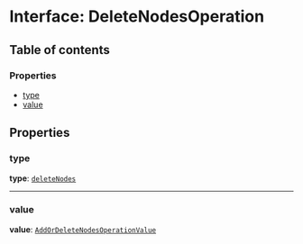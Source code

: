 # Interface: DeleteNodesOperation

## Table of contents

### Properties

* [type](/auto-docs/free-layout-editor/interfaces/DeleteNodesOperation.md#type)
* [value](/auto-docs/free-layout-editor/interfaces/DeleteNodesOperation.md#value)

## Properties

### type

**type**: [`deleteNodes`](/auto-docs/free-layout-editor/enums/OperationType.md#deletenodes)

***

### value

**value**: [`AddOrDeleteNodesOperationValue`](/auto-docs/free-layout-editor/interfaces/AddOrDeleteNodesOperationValue.md)
